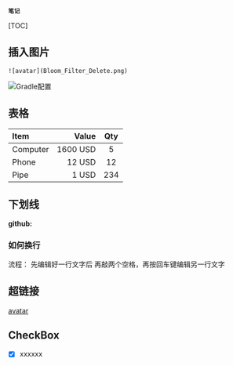 **`笔记`**

[TOC]


## 插入图片
```shell
![avatar](Bloom_Filter_Delete.png)
```

![Gradle配置](http://img.xinzhuxiansheng.com/blogimgs/kafka/GradleSetting.png)


## 表格
| Item      |    Value | Qty  |
| :-------- | --------:| :--: |
| Computer  | 1600 USD |  5   |
| Phone     |   12 USD |  12  |
| Pipe      |    1 USD | 234  |



## 下划线
<u></u>


**github:**
### 如何换行
流程： 先编辑好一行文字后 再敲两个空格，再按回车键编辑另一行文字


## 超链接
[avatar](Bloom_Filter_Delete.png)


## CheckBox
- [x] xxxxxx
